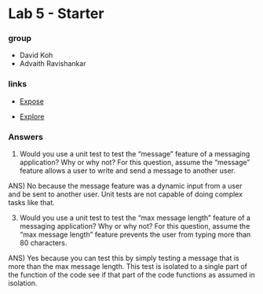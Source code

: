 # Lab 5 - Starter

### group
- David Koh
- Advaith Ravishankar

### links
- [Expose](https://minidawie.github.io/Lab5_Starter/expose.html)

- [Explore](https://minidawie.github.io/Lab5_Starter/explore.html)

### Answers
1) Would you use a unit test to test the “message” feature of a messaging application? Why or why not? For this question, assume the “message” feature allows a user to write and send a message to another user.

ANS) No because the message feature was a dynamic input from a user and be sent to another user. Unit tests are not capable of doing complex tasks like that.

3) Would you use a unit test to test the “max message length” feature of a messaging application? Why or why not? For this question, assume the “max message length” feature prevents the user from typing more than 80 characters.

ANS) Yes because you can test this by simply testing a message that is more than the max message length. This test is isolated to a single part of the function of the code see if that part of the code functions as assumed in isolation.
